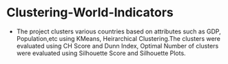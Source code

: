 # Clustering-World-Indicators

* The project clusters various countries based on attributes such as GDP, Population,etc using KMeans, Heirarchical Clustering.The clusters were evaluated using CH Score and Dunn Index, Optimal Number of clusters were evaluated using Silhouette Score and Silhouette Plots. 
